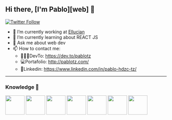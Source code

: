 ## Hi there, [I'm Pablo][web]  👋


[![Twitter Follow](https://img.shields.io/twitter/follow/PabloTz_?style=social)][twitter]


- 🔭 I’m currently working at [Ellucian](https://www.ellucian.com/)
- 🌱 I’m currently learning about REACT JS
- 💬 Ask me about web dev 
- 📫 How to contact me: 
    - 👩🏻‍💻DevTo: https://dev.to/pablotz
    - 💻Portafolio: http://pablotz.com/
    - 💼Linkedin: https://www.linkedin.com/in/pablo-hdzc-tz/

---
### Knowledge 📖

<div>
    <img width="60" src="https://img.icons8.com/officel/60/000000/react.png"/> 
    <img width="60" src="https://img.icons8.com/dusk/60/000000/html-5.png"/>
    <img width="60" src="https://img.icons8.com/dusk/60/000000/javascript-logo.png"/>
    <img width="60" src="https://img.icons8.com/dusk/60/000000/css3.png"/>
    <img width="60" src="https://img.icons8.com/dusk/60/000000/selenium-test-automation.png"/>
    <img width="60" src="https://img.icons8.com/color/60/000000/nodejs.png"/>
    <img width="60" src="https://img.icons8.com/dusk/60/000000/sql.png"/>

</div>

<!-- Links -->
[twitter]:https://twitter.com/PabloTz_

